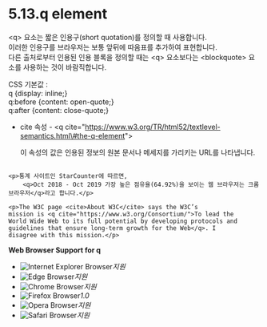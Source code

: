 # 5.13.q element

&lt;q&gt; 요소는 짧은 인용구\(short quotation\)를 정의할 때 사용합니다.  
이러한 인용구를 브라우저는 보통 앞뒤에 따옴표를 추가하여 표현합니다.  
다른 출처로부터 인용된 인용 블록을 정의할 때는 &lt;q&gt; 요소보다는 &lt;blockquote&gt; 요소를 사용하는 것이 바람직합니다.  
  
CSS 기본값 :  
q {display: inline;}  
q:before {content: open-quote;}  
q:after {content: close-quote;}

* cite 속성 - &lt;q cite="https://www.w3.org/TR/html52/textlevel-semantics.html\#the-q-element"&gt;

  이 속성의 값은 인용된 정보의 원본 문서나 메세지를 가리키는 URL를 나타냅니다.

```text

<p>통계 사이트인 StarCounter에 따르면,
	<q>Oct 2018 - Oct 2019 가장 높은 점유율(64.92%)을 보이는 웹 브라우저는 크롬 브라우저</q>라고 합니다.</p>

<p>The W3C page <cite>About W3C</cite> says the W3C’s
mission is <q cite="https://www.w3.org/Consortium/">To lead the
World Wide Web to its full potential by developing protocols and
guidelines that ensure long-term growth for the Web</q>. I
disagree with this mission.</p>
```

**Web Browser Support for q**

* ![Internet Explorer Browser](images/icon/ico_ie-true.png)_지원_
* ![Edge Browser](images/icon/ico_edge-true.png)_지원_
* ![Chrome Browser](images/icon/ico_chrome-true.png)_지원_
* ![Firefox Browser](images/icon/ico_firefox-true.png)_1.0_
* ![Opera Browser](images/icon/ico_opera-true.png)_지원_
* ![Safari Browser](images/icon/ico_safari-true.png)_지원_

